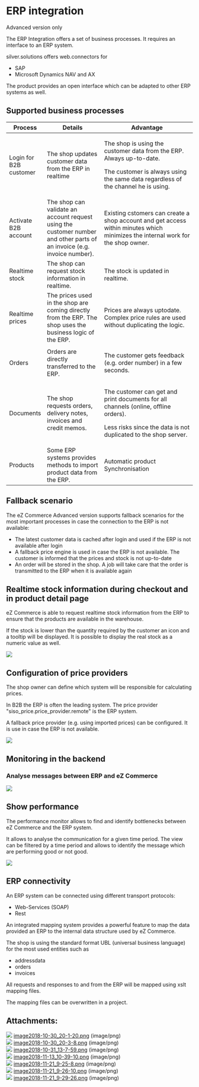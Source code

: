 #  ERP integration 

Advanced version only

The ERP Integration offers a set of business processes. It requires an interface to an ERP system.

silver.solutions offers web.connectors for 

  - SAP 
  - Microsoft Dynamics NAV and AX

 The product provides an open interface which can be adapted to other ERP systems as well.

## Supported business processes

<table style="width:100%;">
<colgroup>
<col style="width: 14%" />
<col style="width: 32%" />
<col style="width: 52%" />
</colgroup>
<thead>
<tr class="header">
<th>Process</th>
<th>Details</th>
<th>Advantage</th>
</tr>
</thead>
<tbody>
<tr>
<td>Login for B2B customer</td>
<td>The shop updates customer data from the ERP in realtime</td>
<td><p>The shop is using the customer data from the ERP. Always up-to-date.</p>
<p>The customer is always using the same data regardless of the channel he is using.</p></td>
</tr>
<tr>
<td>Activate B2B account</td>
<td>The shop can validate an account request using the customer number and other parts of an invoice (e.g. invoice number).</td>
<td><p>Existing cstomers can create a shop account and get access within minutes which minimizes the internal work for the shop owner.</p></td>
</tr>
<tr>
<td>Realtime stock</td>
<td>The shop can request stock information in realtime.</td>
<td>The stock is updated in realtime.</td>
</tr>
<tr>
<td>Realtime prices</td>
<td>The prices used in the shop are coming directly from the ERP. The shop uses the business logic of the ERP.</td>
<td><p>Prices are always uptodate. Complex price rules are used without duplicating the logic.</p></td>
</tr>
<tr>
<td>Orders</td>
<td>Orders are directly transferred to the ERP.</td>
<td><p>The customer gets feedback (e.g. order number) in a few seconds.</p></td>
</tr>
<tr>
<td>Documents</td>
<td>The shop requests orders, delivery notes, invoices and credit memos.</td>
<td><p>The customer can get and print documents for all channels (online, offline orders).</p>
<p>Less risks since the data is not duplicated to the shop server.</p></td>
</tr>
<tr>
<td>Products</td>
<td>Some ERP systems provides methods to import product data from the ERP.</td>
<td>Automatic product Synchronisation</td>
</tr>
</tbody>
</table>

## Fallback scenario

The eZ Commerce Advanced version supports fallback scenarios for the most important processes in case the connection to the ERP is not available:

  - The latest customer data is cached after login and used if the ERP is not available after login
  - A fallback price engine is used in case the ERP is not available. The customer is informed that the prices and stock is not up-to-date
  - An order will be stored in the shop. A job will take care that the order is transmitted to the ERP when it is available again  

## Realtime stock information during checkout and in product detail page

eZ Commerce is able to request realtime stock information from the ERP to ensure that the products are available in the warehouse.

If the stock is lower than the quantity required by the customer an icon and a tooltip will be displayed. It is possible to display the real stock as a numeric value as well.

![](attachments/23560195/23562829.png)

## Configuration of price providers

The shop owner can define which system will be responsible for calculating prices. 

In B2B the ERP is often the leading system. The price provider "siso\_price.price\_provider.remote" is the ERP system. 

A fallback price provider (e.g. using imported prices) can be configured. It is use in case the ERP is not available.

![](attachments/23560195/23563011.png)

## Monitoring in the backend

### Analyse messages between ERP and eZ Commerce

![](attachments/23560195/23562341.png)

## Show performance

The performance monitor allows to find and identify bottlenecks between eZ Commerce and the ERP system. 

It allows to analyse the communication for a given time period. The view can be filtered by a time period and allows to identify the message which are performing good or not good. 

![](attachments/23560195/23562356.png)

## ERP connectivity

An ERP system can be connected using different transport protocols:

  - Web-Services (SOAP)
  - Rest

An integrated mapping system provides a powerful feature to map the data provided an ERP to the internal data structure used by eZ Commerce.

The shop is using the standard format UBL (universal business language) for the most used entities such as

  - addressdata
  - orders
  - invoices

All requests and responses to and from the ERP will be mapped using xslt mapping files. 

The mapping files can be overwritten in a project.

## Attachments:

![](images/icons/bullet_blue.gif) [image2018-10-30\_20-1-20.png](attachments/23560195/23563014.png) (image/png)  
![](images/icons/bullet_blue.gif) [image2018-10-30\_20-3-8.png](attachments/23560195/23563015.png) (image/png)  
![](images/icons/bullet_blue.gif) [image2018-10-31\_13-7-59.png](attachments/23560195/23563011.png) (image/png)  
![](images/icons/bullet_blue.gif) [image2018-11-13\_10-39-10.png](attachments/23560195/23562829.png) (image/png)  
![](images/icons/bullet_blue.gif) [image2018-11-21\_9-25-8.png](attachments/23560195/23562341.png) (image/png)  
![](images/icons/bullet_blue.gif) [image2018-11-21\_9-26-10.png](attachments/23560195/23562354.png) (image/png)  
![](images/icons/bullet_blue.gif) [image2018-11-21\_9-29-26.png](attachments/23560195/23562356.png) (image/png)  
